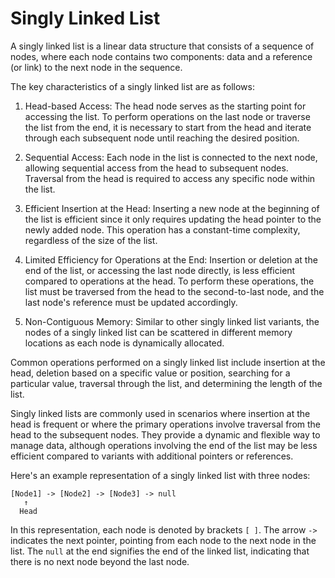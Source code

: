 # Singly Linked List

A singly linked list is a linear data structure that consists of a sequence of nodes, where each node contains two components: data and a reference (or link) to the next node in the sequence.

The key characteristics of a singly linked list are as follows:

1. Head-based Access: The head node serves as the starting point for accessing the list. To perform operations on the last node or traverse the list from the end, it is necessary to start from the head and iterate through each subsequent node until reaching the desired position.

2. Sequential Access: Each node in the list is connected to the next node, allowing sequential access from the head to subsequent nodes. Traversal from the head is required to access any specific node within the list.

3. Efficient Insertion at the Head: Inserting a new node at the beginning of the list is efficient since it only requires updating the head pointer to the newly added node. This operation has a constant-time complexity, regardless of the size of the list.

4. Limited Efficiency for Operations at the End: Insertion or deletion at the end of the list, or accessing the last node directly, is less efficient compared to operations at the head. To perform these operations, the list must be traversed from the head to the second-to-last node, and the last node's reference must be updated accordingly.

5. Non-Contiguous Memory: Similar to other singly linked list variants, the nodes of a singly linked list can be scattered in different memory locations as each node is dynamically allocated.

Common operations performed on a singly linked list include insertion at the head, deletion based on a specific value or position, searching for a particular value, traversal through the list, and determining the length of the list.

Singly linked lists are commonly used in scenarios where insertion at the head is frequent or where the primary operations involve traversal from the head to the subsequent nodes. They provide a dynamic and flexible way to manage data, although operations involving the end of the list may be less efficient compared to variants with additional pointers or references.

Here's an example representation of a singly linked list with three nodes:

```
[Node1] -> [Node2] -> [Node3] -> null
   ↑
  Head
```

In this representation, each node is denoted by brackets `[ ]`. The arrow `->` indicates the next pointer, pointing from each node to the next node in the list. The `null` at the end signifies the end of the linked list, indicating that there is no next node beyond the last node.
